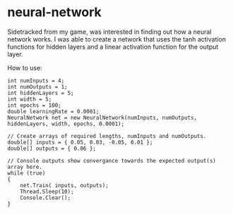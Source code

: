 # neural-network
Sidetracked from my game, was interested in finding out how a neural network works. I was able to create a network that uses the tanh activation functions for hidden layers and a linear activation function for the output layer.

How to use:

```
int numInputs = 4;
int numOutputs = 1;
int hiddenLayers = 5;
int width = 5;
int epochs = 100;
double learningRate = 0.0001;
NeuralNetwork net = new NeuralNetwork(numInputs, numOutputs, hiddenLayers, width, epochs, 0.0001);

// Create arrays of required lengths, numInputs and numOutputs.
double[] inputs = { 0.05, 0.03, -0.05, 0.01 };
double[] outputs = { 0.06 };

// Console outputs show convergance towards the expected output(s) array here.
while (true)
{
    net.Train( inputs, outputs);
    Thread.Sleep(10);
    Console.Clear();
}
```
